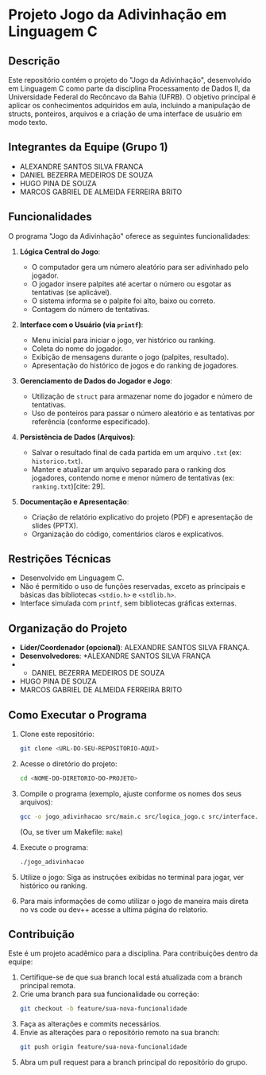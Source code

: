 # Projeto Jogo da Adivinhação em Linguagem C

## Descrição
Este repositório contém o projeto do "Jogo da Adivinhação", desenvolvido em Linguagem C como parte da disciplina Processamento de Dados II, da Universidade Federal do Recôncavo da Bahia (UFRB). O objetivo principal é aplicar os conhecimentos adquiridos em aula, incluindo a manipulação de structs, ponteiros, arquivos e a criação de uma interface de usuário em modo texto.

## Integrantes da Equipe (Grupo 1)
* ALEXANDRE SANTOS SILVA FRANCA 
* DANIEL BEZERRA MEDEIROS DE SOUZA
* HUGO PINA DE SOUZA
* MARCOS GABRIEL DE ALMEIDA FERREIRA BRITO

## Funcionalidades
O programa "Jogo da Adivinhação" oferece as seguintes funcionalidades:

1.  **Lógica Central do Jogo**:
    * O computador gera um número aleatório para ser adivinhado pelo jogador.
    * O jogador insere palpites até acertar o número ou esgotar as tentativas (se aplicável).
    * O sistema informa se o palpite foi alto, baixo ou correto.
    * Contagem do número de tentativas.
   

2.  **Interface com o Usuário (via `printf`)**:
    * Menu inicial para iniciar o jogo, ver histórico ou ranking.
    * Coleta do nome do jogador.
    * Exibição de mensagens durante o jogo (palpites, resultado).
    * Apresentação do histórico de jogos e do ranking de jogadores.
   

3.  **Gerenciamento de Dados do Jogador e Jogo**:
    * Utilização de `struct` para armazenar nome do jogador e número de tentativas.
    * Uso de ponteiros para passar o número aleatório e as tentativas por referência (conforme especificado).
   

4.  **Persistência de Dados (Arquivos)**:
    * Salvar o resultado final de cada partida em um arquivo `.txt` (ex: `historico.txt`).
    * Manter e atualizar um arquivo separado para o ranking dos jogadores, contendo nome e menor número de tentativas (ex: `ranking.txt`)[cite: 29].
 
5.  **Documentação e Apresentação**:
    * Criação de relatório explicativo do projeto (PDF) e apresentação de slides (PPTX).
    * Organização do código, comentários claros e explicativos.
 

## Restrições Técnicas
* Desenvolvido em Linguagem C.
* Não é permitido o uso de funções reservadas, exceto as principais e básicas das bibliotecas `<stdio.h>` e `<stdlib.h>`.
* Interface simulada com `printf`, sem bibliotecas gráficas externas.

## Organização do Projeto
* **Líder/Coordenador (opcional)**: ALEXANDRE SANTOS SILVA FRANÇA.
* **Desenvolvedores**: *ALEXANDRE SANTOS SILVA FRANÇA
* * DANIEL BEZERRA MEDEIROS DE SOUZA
* HUGO PINA DE SOUZA
* MARCOS GABRIEL DE ALMEIDA FERREIRA BRITO

## Como Executar o Programa
1.  Clone este repositório:
    ```bash
    git clone <URL-DO-SEU-REPOSITORIO-AQUI>
    ```
2.  Acesse o diretório do projeto:
    ```bash
    cd <NOME-DO-DIRETORIO-DO-PROJETO>
    ```
3.  Compile o programa (exemplo, ajuste conforme os nomes dos seus arquivos):
    ```bash
    gcc -o jogo_adivinhacao src/main.c src/logica_jogo.c src/interface.c src/arquivos.c -Wall
    ```
    (Ou, se tiver um Makefile: `make`)
4.  Execute o programa:
    ```bash
    ./jogo_adivinhacao
    ```
5.  Utilize o jogo:
    Siga as instruções exibidas no terminal para jogar, ver histórico ou ranking.

6. Para mais informações de como utilizar o jogo de maneira mais direta no vs code ou dev++ acesse a ultima página do relatorio.

## Contribuição
Este é um projeto acadêmico para a disciplina. Para contribuições dentro da equipe:
1.  Certifique-se de que sua branch local está atualizada com a branch principal remota.
2.  Crie uma branch para sua funcionalidade ou correção:
    ```bash
    git checkout -b feature/sua-nova-funcionalidade
    ```
3.  Faça as alterações e commits necessários.
4.  Envie as alterações para o repositório remoto na sua branch:
    ```bash
    git push origin feature/sua-nova-funcionalidade
    ```
5.  Abra um pull request para a branch principal do repositório do grupo.
